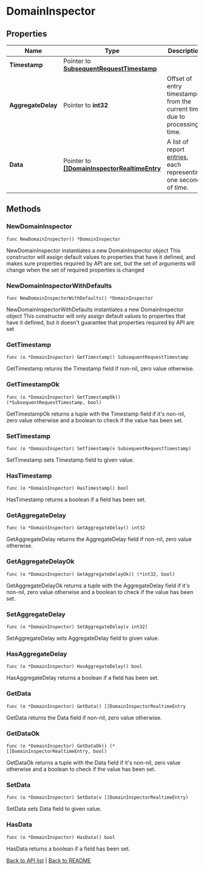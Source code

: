 # DomainInspector

## Properties

Name | Type | Description | Notes
------------ | ------------- | ------------- | -------------
**Timestamp** | Pointer to [**SubsequentRequestTimestamp**](SubsequentRequestTimestamp.md) |  | [optional] 
**AggregateDelay** | Pointer to **int32** | Offset of entry timestamps from the current time due to processing time. | [optional] 
**Data** | Pointer to [**[]DomainInspectorRealtimeEntry**](DomainInspectorRealtimeEntry.md) | A list of report [entries](#entry-data-model), each representing one second of time. | [optional] 

## Methods

### NewDomainInspector

`func NewDomainInspector() *DomainInspector`

NewDomainInspector instantiates a new DomainInspector object
This constructor will assign default values to properties that have it defined,
and makes sure properties required by API are set, but the set of arguments
will change when the set of required properties is changed

### NewDomainInspectorWithDefaults

`func NewDomainInspectorWithDefaults() *DomainInspector`

NewDomainInspectorWithDefaults instantiates a new DomainInspector object
This constructor will only assign default values to properties that have it defined,
but it doesn't guarantee that properties required by API are set

### GetTimestamp

`func (o *DomainInspector) GetTimestamp() SubsequentRequestTimestamp`

GetTimestamp returns the Timestamp field if non-nil, zero value otherwise.

### GetTimestampOk

`func (o *DomainInspector) GetTimestampOk() (*SubsequentRequestTimestamp, bool)`

GetTimestampOk returns a tuple with the Timestamp field if it's non-nil, zero value otherwise
and a boolean to check if the value has been set.

### SetTimestamp

`func (o *DomainInspector) SetTimestamp(v SubsequentRequestTimestamp)`

SetTimestamp sets Timestamp field to given value.

### HasTimestamp

`func (o *DomainInspector) HasTimestamp() bool`

HasTimestamp returns a boolean if a field has been set.

### GetAggregateDelay

`func (o *DomainInspector) GetAggregateDelay() int32`

GetAggregateDelay returns the AggregateDelay field if non-nil, zero value otherwise.

### GetAggregateDelayOk

`func (o *DomainInspector) GetAggregateDelayOk() (*int32, bool)`

GetAggregateDelayOk returns a tuple with the AggregateDelay field if it's non-nil, zero value otherwise
and a boolean to check if the value has been set.

### SetAggregateDelay

`func (o *DomainInspector) SetAggregateDelay(v int32)`

SetAggregateDelay sets AggregateDelay field to given value.

### HasAggregateDelay

`func (o *DomainInspector) HasAggregateDelay() bool`

HasAggregateDelay returns a boolean if a field has been set.

### GetData

`func (o *DomainInspector) GetData() []DomainInspectorRealtimeEntry`

GetData returns the Data field if non-nil, zero value otherwise.

### GetDataOk

`func (o *DomainInspector) GetDataOk() (*[]DomainInspectorRealtimeEntry, bool)`

GetDataOk returns a tuple with the Data field if it's non-nil, zero value otherwise
and a boolean to check if the value has been set.

### SetData

`func (o *DomainInspector) SetData(v []DomainInspectorRealtimeEntry)`

SetData sets Data field to given value.

### HasData

`func (o *DomainInspector) HasData() bool`

HasData returns a boolean if a field has been set.


[Back to API list](../README.md#documentation-for-api-endpoints) | [Back to README](../README.md)
